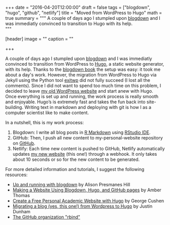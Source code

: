 +++
date = "2016-04-20T12:00:00"
draft = false
tags = ["blogdown", "hugo", "github", "netlify"]
title = "Moved from WordPress to Hugo"
math = true
summary = """
A couple of days ago I stumpled upon [blogdown](https://github.com/rstudio/blogdown) and I was immediatly convinced to transition to Hugo with its help.  
"""

[header]
image = ""
caption = ""

+++

A couple of days ago I stumpled upon [blogdown](https://github.com/rstudio/blogdown) and I was immediatly convinced to transition from WordPress to [Hugo](https://gohugo.io/), a static website generator, with its help. Thanks to the [blogdown book](https://bookdown.org/yihui/blogdown/) the setup was easy: it took me about a day's work. However, the migration from WordPress to Hugo via Jekyll using the Python tool [exitwp](https://github.com/thomasf/exitwp) did not fully succeed (I lost all the comments). Since I did not want to spend too much time on this problem, I decided to leave [my old WordPress website](http://samboh.blogs.dsv.su.se/) and start anew with Hugo. Once everything is set up and running, the work process is really smooth and enjoyable. Hugo’s is extremely fast and takes the fun back into site-building. Writing text in markdown and deploying with git is how I as a computer scientist like to make content. 

In a nutshell, this is my work process: 

1. Blogdown: I write all blog posts in [R Markdown](http://rmarkdown.rstudio.com/) using [RStudio IDE](https://www.rstudio.com/products/RStudio/). 
2. GitHub: Then, I push all new content to my-personal-website repository on [GitHub](https://github.com/samuel-bohman/my-personal-website).
3. Netlify: Each time new content is pushed to GitHub, Netlify automatically updates [my new website](https://samuel.netlify.com/) (this one!) through a webhook. It only takes about 10 seconds or so for the new content to be generated. 

For more detailed information and tutorials, I suggest the following resources:  

- [Up and running with blogdown](https://apreshill.rbind.io/post/up-and-running-with-blogdown/) by Alison Presmanes Hill  
- [Making a Website Using Blogdown, Hugo, and GitHub pages](https://proquestionasker.github.io/blog/Making_Site/) by Amber Thomas  
- [Create a Free Personal Academic Website with Hugo](https://georgecushen.com/create-your-website-with-hugo/) by George Cushen  
- [Migrating a blog (yes, this one!) from Wordpress to Hugo](http://justindunham.net/migrating-from-wordpress-to-hugo/) by Justin Dunham  
- [The GitHub organization "rbind"](https://support.rbind.io/about/) 